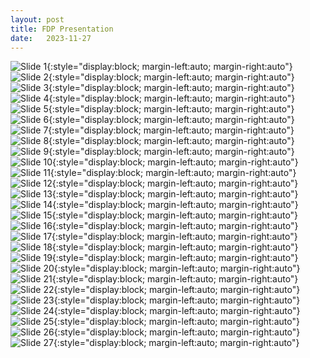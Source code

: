 ```yaml
---
layout: post
title: FDP Presentation
date:   2023-11-27
---
```

![Slide 1](/assets/FDP/FDP_Slide%20(1).PNG){:style="display:block; margin-left:auto; margin-right:auto"}
![Slide 2](/assets/FDP/FDP_Slide%20(2).PNG){:style="display:block; margin-left:auto; margin-right:auto"}
![Slide 3](/assets/FDP/FDP_Slide%20(3).PNG){:style="display:block; margin-left:auto; margin-right:auto"}
![Slide 4](/assets/FDP/FDP_Slide%20(4).PNG){:style="display:block; margin-left:auto; margin-right:auto"}
![Slide 5](/assets/FDP/FDP_Slide%20(5).PNG){:style="display:block; margin-left:auto; margin-right:auto"}
![Slide 6](/assets/FDP/FDP_Slide%20(6).PNG){:style="display:block; margin-left:auto; margin-right:auto"}
![Slide 7](/assets/FDP/FDP_Slide%20(7).PNG){:style="display:block; margin-left:auto; margin-right:auto"}
![Slide 8](/assets/FDP/FDP_Slide%20(8).PNG){:style="display:block; margin-left:auto; margin-right:auto"}
![Slide 9](/assets/FDP/FDP_Slide%20(9).PNG){:style="display:block; margin-left:auto; margin-right:auto"}
![Slide 10](/assets/FDP/FDP_Slide%20(10).PNG){:style="display:block; margin-left:auto; margin-right:auto"}
![Slide 11](/assets/FDP/FDP_Slide%20(11).PNG){:style="display:block; margin-left:auto; margin-right:auto"}
![Slide 12](/assets/FDP/FDP_Slide%20(12).PNG){:style="display:block; margin-left:auto; margin-right:auto"}
![Slide 13](/assets/FDP/FDP_Slide%20(13).PNG){:style="display:block; margin-left:auto; margin-right:auto"}
![Slide 14](/assets/FDP/FDP_Slide%20(14).PNG){:style="display:block; margin-left:auto; margin-right:auto"}
![Slide 15](/assets/FDP/FDP_Slide%20(15).PNG){:style="display:block; margin-left:auto; margin-right:auto"}
![Slide 16](/assets/FDP/FDP_Slide%20(16).PNG){:style="display:block; margin-left:auto; margin-right:auto"}
![Slide 17](/assets/FDP/FDP_Slide%20(17).PNG){:style="display:block; margin-left:auto; margin-right:auto"}
![Slide 18](/assets/FDP/FDP_Slide%20(18).PNG){:style="display:block; margin-left:auto; margin-right:auto"}
![Slide 19](/assets/FDP/FDP_Slide%20(19).PNG){:style="display:block; margin-left:auto; margin-right:auto"}
![Slide 20](/assets/FDP/FDP_Slide%20(20).PNG){:style="display:block; margin-left:auto; margin-right:auto"}
![Slide 21](/assets/FDP/FDP_Slide%20(21).PNG){:style="display:block; margin-left:auto; margin-right:auto"}
![Slide 22](/assets/FDP/FDP_Slide%20(22).PNG){:style="display:block; margin-left:auto; margin-right:auto"}
![Slide 23](/assets/FDP/FDP_Slide%20(23).PNG){:style="display:block; margin-left:auto; margin-right:auto"}
![Slide 24](/assets/FDP/FDP_Slide%20(24).PNG){:style="display:block; margin-left:auto; margin-right:auto"}
![Slide 25](/assets/FDP/FDP_Slide%20(25).PNG){:style="display:block; margin-left:auto; margin-right:auto"}
![Slide 26](/assets/FDP/FDP_Slide%20(26).PNG){:style="display:block; margin-left:auto; margin-right:auto"}
![Slide 27](/assets/FDP/FDP_Slide%20(27).PNG){:style="display:block; margin-left:auto; margin-right:auto"}
